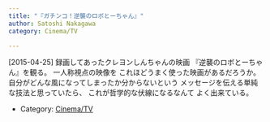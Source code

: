 ```yaml
---
title: "『ガチンコ！逆襲のロボとーちゃん』"
author: Satoshi Nakagawa
category: Cinema/TV

---
```


[2015-04-25]  録画してあったクレヨンしんちゃんの映画
『逆襲のロボとーちゃん』を観る。
一人称視点の映像を
これほどうまく使った映画があるだろうか。
自分がどんな風になってしまったか分からないという
メッセージを伝える単純な技法と思っていたら、
これが哲学的な伏線になるなんて
よく出来ている。

- Category: [Cinema/TV](categories.html#Cinema/TV)

